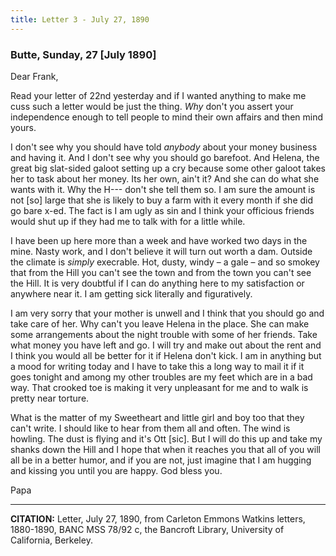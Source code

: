 ```yaml
---
title: Letter 3 - July 27, 1890
---
```


### Butte, Sunday, 27 [July 1890]

Dear Frank,

Read your letter of 22nd yesterday and if I wanted anything to
make me cuss such a letter would be just the thing. <em>Why</em> don't
you assert your independence enough to tell people to mind their
own affairs and then mind yours.

I don't see why you should have told <em>anybody</em> about your
money business and having it. And I don't see why you should
go barefoot. And Helena, the great big slat-sided galoot setting
up a cry because some other galoot takes her to task about her
money. Its her own, ain't it? And she can do what she wants
with it. Why the H--- don't she tell them so. I am sure the
amount is not [so] large that she is likely to buy a farm with it
every month if she did go bare x-ed. The fact is I am ugly as sin
and I think your officious friends would shut up if they had me
to talk with for a little while.

I have been up here more than a week and have worked two
days in the mine. Nasty work, and I don't believe it will turn out
worth a dam. Outside the climate is <em>simply</em> execrable. Hot, dusty,
windy &#8211; a gale &#8211; and so smokey that from the Hill you can't see
the town and from the town you can't see the Hill. It is very
doubtful if I can do anything here to my satisfaction or anywhere near it.
I am getting sick literally and figuratively.

I am very sorry that your mother is unwell and I think that
you should go and take care of her. Why can't you leave Helena
in the place. She can make some arrangements about the night
trouble with some of her friends. Take what money you have left
and go. I will try and make out about the rent and I think you
would all be better for it if Helena don't kick. I am in anything
but a mood for writing today and I have to take this a long way
to mail it if it goes tonight and among my other troubles are my
feet which are in a bad way. That crooked toe is making it very
unpleasant for me and to walk is pretty near torture.

What is the matter of my Sweetheart and little girl and boy
too that they can't write. I should like to hear from them all and
often. The wind is howling. The dust is flying and it's Ott [sic].
But I will do this up and take my shanks down the Hill and I
hope that when it reaches you that all of you will all be in a better humor,
and if you are not, just imagine that I am hugging and
kissing you until you are happy. God bless you.

Papa

--------------

**CITATION:** Letter, July 27, 1890, from Carleton Emmons Watkins letters, 1880-1890, BANC MSS 78/92 c, the Bancroft Library, University of California, Berkeley.
